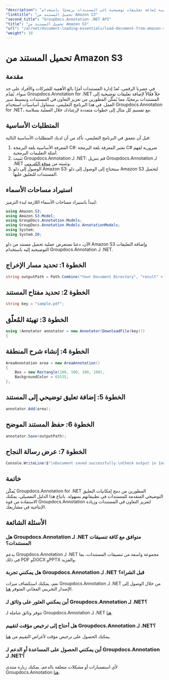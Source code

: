 ```yaml
---
"description": "تعلّم كيفية إضافة تعليقات توضيحية إلى المستندات برمجيًا باستخدام Groupdocs.Annotation لـ .NET. دليل خطوة بخطوة لدمج سلس."
"linktitle": "تحميل المستند من Amazon S3"
"second_title": "GroupDocs.Annotation .NET API"
"title": "تحميل المستند من Amazon S3"
"url": "/ar/net/document-loading-essentials/load-document-from-amazon-s3/"
"weight": 10
---
```


# تحميل المستند من Amazon S3

## مقدمة
في عصرنا الرقمي، تُعدّ إدارة المستندات أمرًا بالغ الأهمية للشركات والأفراد على حد سواء. يُقدّم Groupdocs.Annotation for .NET حلاً فعّالاً لإضافة تعليقات توضيحية إلى المستندات برمجيًا، مما يُمكّن المطورين من تعزيز التعاون في المستندات وتبسيط سير العمل. في هذا البرنامج التعليمي، سنتناول أساسيات استخدام Groupdocs.Annotation for .NET، مع تقسيم كل مثال إلى خطوات متعددة لإرشادك خلال العملية بسلاسة.
## المتطلبات الأساسية
قبل أن نتعمق في البرنامج التعليمي، تأكد من أن لديك المتطلبات الأساسية التالية:
1. المعرفة الأساسية بلغة البرمجة C#: تعتبر المعرفة بلغة البرمجة C# ضرورية لفهم أمثلة التعليمات البرمجية.
2. تثبيت Groupdocs.Annotation لـ .NET: قم بتنزيل Groupdocs.Annotation لـ .NET وتثبيته من [موقع إلكتروني](https://releases.groupdocs.com/annotation/net/).
3. الوصول إلى دلو Amazon S3: ستحتاج إلى الوصول إلى دلو Amazon S3 لتحميل المستندات للتعليق عليها.

## استيراد مساحات الأسماء
لنبدأ باستيراد مساحات الأسماء اللازمة لبدء الترميز:

```csharp
using Amazon.S3;
using Amazon.S3.Model;
using GroupDocs.Annotation.Models;
using GroupDocs.Annotation.Models.AnnotationModels;
using System;
using System.IO;
```


الآن، دعنا نستعرض عملية تحميل مستند من دلو Amazon S3 وإضافة التعليقات التوضيحية إليه باستخدام Groupdocs.Annotation لـ .NET.
## الخطوة 1: تحديد مسار الإخراج
```csharp
string outputPath = Path.Combine("Your Document Directory", "result" + Path.GetExtension("input.pdf"));
```
## الخطوة 2: تحديد مفتاح المستند
```csharp
string key = "sample.pdf";
```
## الخطوة 3: تهيئة المُعلّق
```csharp
using (Annotator annotator = new Annotator(DownloadFile(key)))
{
```
## الخطوة 4: إنشاء شرح المنطقة
```csharp
AreaAnnotation area = new AreaAnnotation()
{
    Box = new Rectangle(100, 100, 100, 100),
    BackgroundColor = 65535,
};
```
## الخطوة 5: إضافة تعليق توضيحي إلى المستند
```csharp
annotator.Add(area);
```
## الخطوة 6: حفظ المستند الموضح
```csharp
annotator.Save(outputPath);
```
## الخطوة 7: عرض رسالة النجاح
```csharp
Console.WriteLine($"\nDocument saved successfully.\nCheck output in {outputPath}.");
```

## خاتمة
يُمكّن Groupdocs.Annotation for .NET المطورين من دمج إمكانيات التعليق التوضيحي المتقدمة للمستندات في تطبيقاتهم بسهولة. باتباع هذا الدليل التفصيلي، يمكنك الاستفادة من قوة Groupdocs.Annotation لتعزيز التعاون في المستندات وزيادة الإنتاجية في مشاريعك.
## الأسئلة الشائعة
### هل Groupdocs.Annotation لـ .NET متوافق مع كافة تنسيقات المستندات؟
يدعم Groupdocs.Annotation لـ .NET مجموعة واسعة من تنسيقات المستندات، بما في ذلك PDF وDOCX وPPTX والمزيد.
### هل يمكنني تجربة Groupdocs.Annotation لـ .NET قبل الشراء؟
نعم، يمكنك استكشاف ميزات Groupdocs.Annotation لـ .NET من خلال الوصول إلى الإصدار التجريبي المجاني المتوفر [هنا](https://releases.groupdocs.com/).
### أين يمكنني العثور على وثائق لـ Groupdocs.Annotation لـ .NET؟
تتوفر وثائق شاملة لـ Groupdocs.Annotation لـ .NET [هنا](https://tutorials.groupdocs.com/annotation/net/).
### هل أحتاج إلى ترخيص مؤقت لتقييم Groupdocs.Annotation لـ .NET؟
يمكنك الحصول على ترخيص مؤقت لأغراض التقييم من [هنا](https://purchase.groupdocs.com/temporary-license/).
### أين يمكنني الحصول على المساعدة أو الدعم لـ Groupdocs.Annotation لـ .NET؟
لأي استفسارات أو مشكلات متعلقة بالدعم، يمكنك زيارة منتدى Groupdocs.Annotation [هنا](https://forum.groupdocs.com/c/annotation/10).